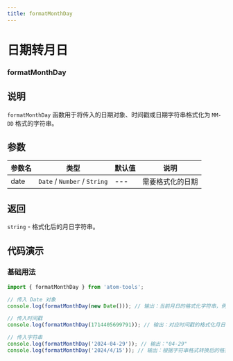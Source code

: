```yaml
---
title: formatMonthDay
---
```


# 日期转月日

### formatMonthDay

## 说明
`formatMonthDay` 函数用于将传入的日期对象、时间戳或日期字符串格式化为 `MM-DD` 格式的字符串。

## 参数

| 参数名 | 类型                         | 默认值 | 说明             |
| ------ | ---------------------------- | ------ | ---------------- |
| date   | `Date` / `Number` / `String` | ---    | 需要格式化的日期 |

## 返回

`string` - 格式化后的月日字符串。

## 代码演示

### 基础用法

```js
import { formatMonthDay } from 'atom-tools'; 

// 传入 Date 对象
console.log(formatMonthDay(new Date())); // 输出：当前月日的格式化字符串，例如 "04-29"

// 传入时间戳
console.log(formatMonthDay(1714405699791)); // 输出：对应时间戳的格式化月日字符串，例如 "04-29"

// 传入字符串
console.log(formatMonthDay('2024-04-29')); // 输出："04-29"
console.log(formatMonthDay('2024/4/15')); // 输出：根据字符串格式转换后的格式化月日字符串，例如 "04-15"
```